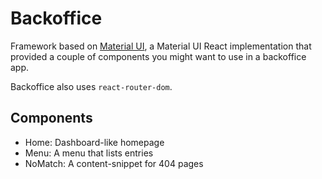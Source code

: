 # Backoffice

Framework based on [Material UI](https://material-ui-next.com), a Material UI
React implementation that provided a couple of components you might want to use
in a backoffice app.

Backoffice also uses `react-router-dom`.

## Components

* Home: Dashboard-like homepage
* Menu: A menu that lists entries
* NoMatch: A content-snippet for 404 pages
